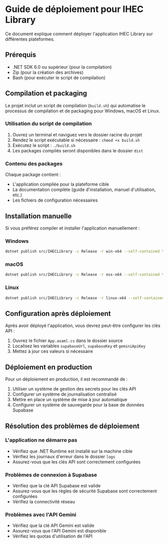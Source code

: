 # Guide de déploiement pour IHEC Library

Ce document explique comment déployer l'application IHEC Library sur différentes plateformes.

## Prérequis

- .NET SDK 6.0 ou supérieur (pour la compilation)
- Zip (pour la création des archives)
- Bash (pour exécuter le script de compilation)

## Compilation et packaging

Le projet inclut un script de compilation (`build.sh`) qui automatise le processus de compilation et de packaging pour Windows, macOS et Linux.

### Utilisation du script de compilation

1. Ouvrez un terminal et naviguez vers le dossier racine du projet
2. Rendez le script exécutable si nécessaire : `chmod +x build.sh`
3. Exécutez le script : `./build.sh`
4. Les packages compilés seront disponibles dans le dossier `dist`

### Contenu des packages

Chaque package contient :
- L'application compilée pour la plateforme cible
- La documentation complète (guide d'installation, manuel d'utilisation, etc.)
- Les fichiers de configuration nécessaires

## Installation manuelle

Si vous préférez compiler et installer l'application manuellement :

### Windows

```bash
dotnet publish src/IHECLibrary -c Release -r win-x64 --self-contained true -p:PublishSingleFile=true -p:IncludeNativeLibrariesForSelfExtract=true -o dist/IHECLibrary-Windows
```

### macOS

```bash
dotnet publish src/IHECLibrary -c Release -r osx-x64 --self-contained true -p:PublishSingleFile=true -o dist/IHECLibrary-macOS
```

### Linux

```bash
dotnet publish src/IHECLibrary -c Release -r linux-x64 --self-contained true -p:PublishSingleFile=true -o dist/IHECLibrary-Linux
```

## Configuration après déploiement

Après avoir déployé l'application, vous devrez peut-être configurer les clés API :

1. Ouvrez le fichier `App.axaml.cs` dans le dossier source
2. Localisez les variables `supabaseUrl`, `supabaseKey` et `geminiApiKey`
3. Mettez à jour ces valeurs si nécessaire

## Déploiement en production

Pour un déploiement en production, il est recommandé de :

1. Utiliser un système de gestion des secrets pour les clés API
2. Configurer un système de journalisation centralisé
3. Mettre en place un système de mise à jour automatique
4. Configurer un système de sauvegarde pour la base de données Supabase

## Résolution des problèmes de déploiement

### L'application ne démarre pas

- Vérifiez que .NET Runtime est installé sur la machine cible
- Vérifiez les journaux d'erreur dans le dossier `logs`
- Assurez-vous que les clés API sont correctement configurées

### Problèmes de connexion à Supabase

- Vérifiez que la clé API Supabase est valide
- Assurez-vous que les règles de sécurité Supabase sont correctement configurées
- Vérifiez la connectivité réseau

### Problèmes avec l'API Gemini

- Vérifiez que la clé API Gemini est valide
- Assurez-vous que l'API Gemini est disponible
- Vérifiez les quotas d'utilisation de l'API
